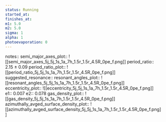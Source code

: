 ```yaml
---
status: Running
started_at:
finishes_at:
m1: 5.0
m2: 5.0
sigma: 1
alpha: 1
photoevaporation: 0
---
```


notes::
semi_major_axes_plot:: ![[semi_major_axes_5j_5j_1s_1a_7h_1.5r_1.5r_4.5R_0pe_f.png]]
period_ratio:: 2.15 ± 0.09
period_ratio_plot:: ![[period_ratio_5j_5j_1s_1a_7h_1.5r_1.5r_4.5R_0pe_f.png]]
suggested_resonance:: 
resonant_angles_plot:: ![[resonant_angles_5j_5j_1s_1a_7h_1.5r_1.5r_4.5R_0pe_f.png]]
eccentricity_plot:: ![[eccentricity_5j_5j_1s_1a_7h_1.5r_1.5r_4.5R_0pe_f.png]]
e1:: 0.007
e2:: 0.078
gas_density_plot:: ![[gas_density_5j_5j_1s_1a_7h_1.5r_1.5r_4.5R_0pe_f.png]]
azimuthally_avged_surface_density_plot:: ![[azimuthally_avged_surface_density_5j_5j_1s_1a_7h_1.5r_1.5r_4.5R_0pe_f.png]]
